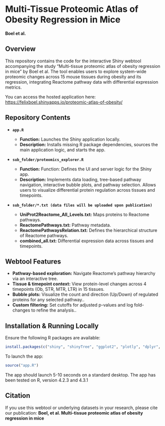 # Multi-Tissue Proteomic Atlas of Obesity Regression in Mice

**Boel et al.**


## Overview

This repository contains the code for the interactive Shiny webtool accompanying the study “Multi-tissue proteomic atlas of obesity regression in mice” by Boel et al. The tool enables users to explore system-wide proteomic changes across 15 mouse tissues during obesity and its regression, integrating Reactome pathway data with differential expression metrics. 

You can access the hosted application here: https://felixboel.shinyapps.io/proteomic-atlas-of-obesity/ 


## Repository Contents

- **`app.R`**
  - **Function:** Launches the Shiny application locally.
  - **Description:** Installs missing R package dependencies, sources the main application logic, and starts the app.

- **`sub_folder/proteomics_explorer.R`**
  - **Function:** Function: Defines the UI and server logic for the Shiny app.
  - **Description:** Implements data loading, tree-based pathway navigation, interactive bubble plots, and pathway selection. Allows users to visualize differential protein regulation across tissues and timepoints.

- **`sub_folder/*.txt (data files will be uploaded upon publication)`**
  - **UniProt2Reactome_All_Levels.txt:** Maps proteins to Reactome pathways.
  - **ReactomePathways.txt:** Pathway metadata.
  - **ReactomePathwaysRelation.txt:** Defines the hierarchical structure of Reactome pathways.
  - **combined_all.txt:** Differential expression data across tissues and timepoints.
  
## Webtool Features
  - **Pathway-based exploration:** Navigate Reactome’s pathway hierarchy via an interactive tree.
  - **Tissue & timepoint context:** View protein-level changes across 4 timepoints (Ob, STR, MTR, LTR) in 15 tissues.
  - **Bubble plots:** Visualize the count and direction (Up/Down) of regulated proteins for any selected pathway..
  - **Custom filtering:** Set cutoffs for adjusted p-values and log fold-changes to refine the analysis..


## Installation & Running Locally

Ensure the following R packages are available:
```r
install.packages(c("shiny", "shinyTree", "ggplot2", "plotly", "dplyr", "tidyr", "readr"))
```
To launch the app:
```r
source("app.R")
```
The app should launch 5-10 seconds on a standard desktop. The app has been tested on R, version 4.2.3 and 4.3.1


## Citation

If you use this webtool or underlying datasets in your research, please cite our publication:
**Boel, et al. Multi-tissue proteomic atlas of obesity regression in mice**
